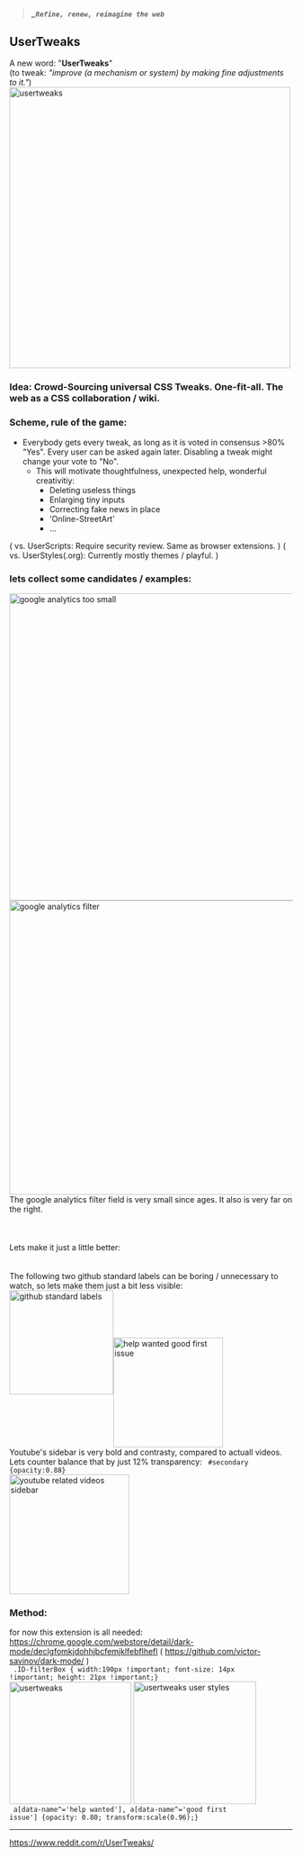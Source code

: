 > ##### _`Refine, renew, reimagine the web` 

## UserTweaks  

A new word:  "**UserTweaks**"  <br> (to tweak: _"improve (a mechanism or system) by making fine adjustments to it."_) <br>
<img width="500" alt="usertweaks" src="https://user-images.githubusercontent.com/25022245/115540770-a7485500-a29e-11eb-9a98-c54a7a3823fb.png"><br>

### **Idea:**  Crowd-Sourcing universal CSS Tweaks. One-fit-all. The web as a CSS collaboration / wiki. 
### Scheme, rule of the game: 
- Everybody gets every tweak, as long as it is voted in consensus >80% "Yes".  Every user can be asked again later. Disabling a tweak might change your vote to "No". 
     - This will motivate thoughtfulness, unexpected help, wonderful creativitiy: 
        - Deleting useless things 
        - Enlarging tiny inputs 
        - Correcting fake news in place
        - 'Online-StreetArt'
        - ...

( vs. UserScripts: Require security review.    Same as browser extensions. )
( vs. UserStyles(.org): Currently mostly themes / playful. )

### lets collect some candidates / examples:
<img align="right" width="546" alt="google analytics too small" src="https://user-images.githubusercontent.com/25022245/115553367-9fdc7800-a2ad-11eb-8d86-9b5ac951e457.png"> 
<img align="right" width="523" alt="google analytics filter" src="https://user-images.githubusercontent.com/25022245/115553364-9f43e180-a2ad-11eb-91f2-faf7d2f63272.png"> 
The google analytics filter field is very small since ages. It also is very far on the right. 
<br><br><br><br> Lets make it just a little better: 
<br><br><br> The following two github standard labels can be boring / unnecessary to watch, so lets make them just a bit less visible: <br> <img width="185" alt="github standard labels" src="https://user-images.githubusercontent.com/25022245/115553356-9eab4b00-a2ad-11eb-9c1e-e06fc2f23a93.png"><img  align="center" width="195" alt="help wanted good first issue" src="https://user-images.githubusercontent.com/25022245/115553361-9f43e180-a2ad-11eb-8fb8-6a6aded8f703.png">
<br>Youtube's sidebar is very bold and contrasty, compared to actuall videos. Lets counter balance that by just 12% transparency: <code> #secondary {opacity:0.88} </code>
<br><img width="213" alt="youtube related videos sidebar" src="https://user-images.githubusercontent.com/25022245/115606631-3e83cb80-a2e4-11eb-8ceb-9058c8115c76.png">
   
### Method:
for now this extension is all needed: https://chrome.google.com/webstore/detail/dark-mode/declgfomkjdohhjbcfemjklfebflhefl ( https://github.com/victor-savinov/dark-mode/ )
<br><code> .ID-filterBox { width:190px !important;  font-size: 14px !important;  height: 21px !important;} </code><br>
<img width="217" alt="usertweaks" src="https://user-images.githubusercontent.com/25022245/115553355-9d7a1e00-a2ad-11eb-95a0-797a8aacb266.png">
<img  width="218" alt="usertweaks user styles" src="https://user-images.githubusercontent.com/25022245/115553357-9eab4b00-a2ad-11eb-86b9-611129f197e0.png">
<br> <code> a[data-name^='help wanted'], a[data-name^='good first issue'] {opacity: 0.80; transform:scale(0.96);} </code> 

-----

https://www.reddit.com/r/UserTweaks/


